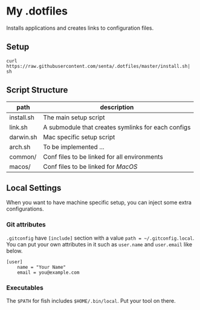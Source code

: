 # My .dotfiles

Installs applications and creates links to configuration files.


## Setup

```
curl https://raw.githubusercontent.com/senta/.dotfiles/master/install.sh| sh
```

## Script Structure

| path       | description                                        |
|------------|----------------------------------------------------|
| install.sh | The main setup script                              |
| link.sh    | A submodule that creates symlinks for each configs |
| darwin.sh  | Mac specific setup script                          |
| arch.sh    | To be implemented ...                              |
| common/    | Conf files to be linked for all environments       |
| macos/     | Conf files to be linked for _MacOS_                |



## Local Settings

When you want to have machine specific setup, you can inject some extra configurations.


### Git attributes

`.gitconfig` have `[include]` section with a value `path = ~/.gitconfig.local`. You can put your own attributes in it such as `user.name` and `user.email` like below.

```
[user]
    name = "Your Name"
    email = you@example.com
```

### Executables

The `$PATH` for fish includes `$HOME/.bin/local`. Put your tool on there.

